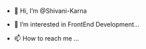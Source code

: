 - 👋 Hi, I’m @Shivani-Karna
- 👀 I’m interested in FrontEnd Development...


- 📫 How to reach me ...

<!---
Shivani-Karna/Shivani-Karna is a ✨ special ✨ repository because its `README.md` (this file) appears on your GitHub profile.
You can click the Preview link to take a look at your changes.
--->
